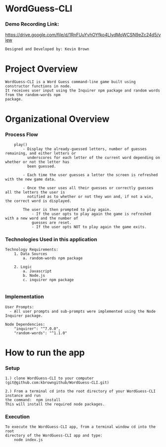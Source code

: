 # WordGuess-CLI

### Demo Recording Link: 

https://drive.google.com/file/d/1RnFUuYvhOYfko4LIydMoWCSN9eZc24d5/view


```
Designed and Developed by: Kevin Brown
```

# Project Overview
```
WordGuess-CLI is a Word Guess command-line game built using constructor functions in node.
It receives user input using the Inquirer npm package and random words from the random-words npm
package.

```

# Organizational Overview

### Process Flow
```
    play()
        - Display the already-guessed letters, number of guesses remaining, and either letters or
          underscores for each letter of the current word depending on whether or not the letter has
          been guessed.

        - Each time the user guesses a letter the screen is refreshed with the new game data.

        - Once the user uses all their guesses or correctly guesses all the letters the user is 
          notified as to whether or not they won and, if not a win, the correct word is displayed.
        
        The user is then prompted to play again.
            - If the user opts to play again the game is refreshed with a new word and the number of 
            guesses are reset.
            - If the user opts NOT to play again the game exits.

```

### Technologies Used in this application

```
Technology Requirements:
    1. Data Sources
        a. random-words npm package

    2. Logic
        a. Javascript
        b. Node.js 
        c. inquirer npm package
    
```

### Implementation

```
User Prompts:
  - All user prompts and sub-prompts were implemented using the Node Inquirer package.

Node Dependencies:
    "inquirer": "^7.0.0",
    "random-words": "^1.1.0"

```

# How to run the app

### Setup

```
1.) clone WordGuess-CLI to your computer (git@github.com:kbrowngithub/WordGuess-CLI.git)

2.) From a terminal cd into the root directory of your WordGuess-CLI instance and run
the command:  npm install
This will install the required node packages.
```

### Execution

```
To execute the WordGuess-CLI app, from a terminal window cd into the root 
directory of the WordGuess-CLI app and type:  
    node index.js

```
